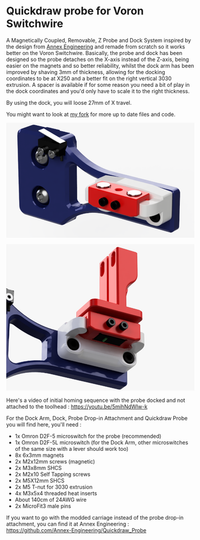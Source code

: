 # Quickdraw probe for Voron Switchwire
A Magnetically Coupled, Removable, Z Probe and Dock System inspired by the design from [Annex Engineering](https://github.com/Annex-Engineering/Quickdraw_Probe) and remade from scratch so it works better on the Voron Switchwire. Basically, the probe and dock has been designed so the probe detaches on the X-axis instead of the Z-axis, being easier on the magnets and so better reliability, whilst the dock arm has been improved by shaving 3mm of thickness, allowing for the docking coordinates to be at X250 and a better fit on the right vertical 3030 extrusion. A spacer is available if for some reason you need a bit of play in the dock coordinates and you'd only have to scale it to the right thickness.

By using the dock, you will loose 27mm of X travel.

You might want to look at [my fork](https://github.com/hymness1/VoronUsers/edit/master/printer_mods/hymness1/Quickdraw_probe_Voron_Switchwire/) for more up to date files and code.

![alt text](Pictures/quickdraw_SW_remix.png)

![alt text](Pictures/quickdraw_SW_probe.png)

Here's a video of initial homing sequence with the probe docked and not attached to the toolhead :
https://youtu.be/5mihNdWIw-k

For the Dock Arm, Dock, Probe Drop-in Attachment and Quickdraw Probe you will find here, you'll need :
* 1x Omron D2F-5 microswitch for the probe (recommended)
* 1x Omron D2F-5L microswitch (for the Dock Arm, other microswitches of the same size with a lever should work too)
* 8x 6x3mm magnets
* 2x M2x12mm screws (magnetic)
* 2x M3x8mm SHCS
* 2x M2x10 Self Tapping screws
* 2x M5X12mm SHCS
* 2x M5 T-nut for 3030 extrusion
* 4x M3x5x4 threaded heat inserts
* About 140cm of 24AWG wire
* 2x MicroFit3 male pins

If you want to go with the modded carriage instead of the probe drop-in attachment, you can find it at Annex Engineering : https://github.com/Annex-Engineering/Quickdraw_Probe
